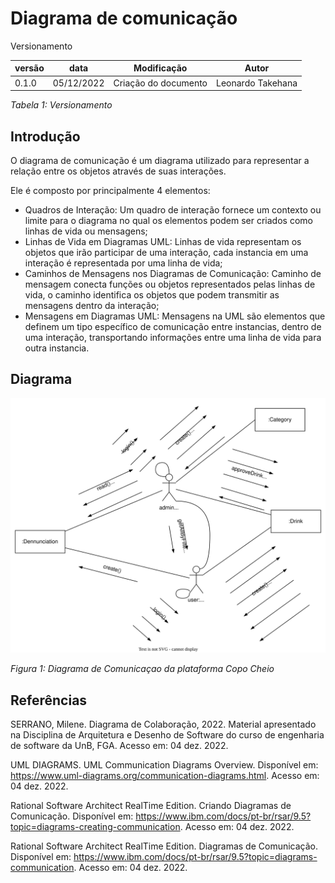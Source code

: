 # Diagrama de comunicação

Versionamento

versão | data | Modificação | Autor
-------|------|-------------|------
0.1.0 | 05/12/2022 | Criação do documento | Leonardo Takehana

*Tabela 1: Versionamento*

## Introdução

O diagrama de comunicação é um diagrama utilizado para representar a relação entre os objetos através de suas interações.

Ele é composto por principalmente 4 elementos:

* Quadros de Interação: Um quadro de interação fornece um contexto ou limite para o diagrama no qual os elementos podem ser criados como linhas de vida ou mensagens;
* Linhas de Vida em Diagramas UML: Linhas de vida representam os objetos que irão participar de uma interação, cada instancia em uma interação é representada por uma linha de vida;
* Caminhos de Mensagens nos Diagramas de Comunicação: Caminho de mensagem conecta funções ou objetos representados pelas linhas de vida, o caminho identifica os objetos que podem transmitir as mensagens dentro da interação;
* Mensagens em Diagramas UML: Mensagens na UML são elementos que definem um tipo específico de comunicação entre instancias, dentro de uma interação, transportando informações entre uma linha de vida para outra instancia.




## Diagrama

![Diagrama de Comunicação](./assets/DiagramaComunicacao/DiagramaDeComunicacao.svg)

*Figura 1: Diagrama de Comunicaçao da plataforma Copo Cheio* 



## Referências

SERRANO, Milene. Diagrama de Colaboração, 2022. Material apresentado na Disciplina de Arquitetura e Desenho de Software do curso de engenharia de software da UnB, FGA. Acesso em: 04 dez. 2022.

UML DIAGRAMS. UML Communication Diagrams Overview. Disponível em: https://www.uml-diagrams.org/communication-diagrams.html. Acesso em: 04 dez. 2022.

Rational Software Architect RealTime Edition. Criando Diagramas de Comunicação. Disponível em: https://www.ibm.com/docs/pt-br/rsar/9.5?topic=diagrams-creating-communication.   Acesso em: 04 dez. 2022.

Rational Software Architect RealTime Edition. Diagramas de Comunicação. Disponível em: https://www.ibm.com/docs/pt-br/rsar/9.5?topic=diagrams-communication.   Acesso em: 04 dez. 2022.


